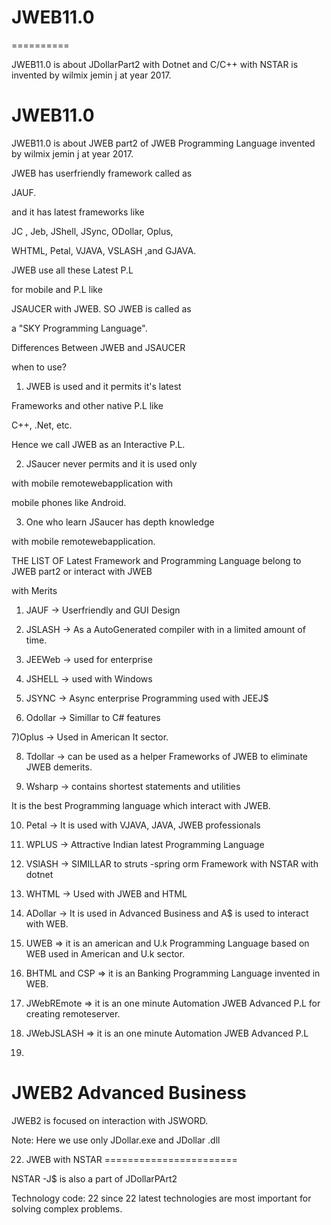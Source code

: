 # JWEB11.0
==========

JWEB11.0   is  about   JDollarPart2  with  Dotnet  and  C/C++ with   NSTAR  is  invented  by  wilmix  jemin  j at year  2017.


JWEB11.0
=========

JWEB11.0 is about JWEB part2 of JWEB Programming Language invented by wilmix jemin j at year 2017.

JWEB has userfriendly framework called as

JAUF.

and it has latest frameworks like

JC , Jeb, JShell, JSync, ODollar, Oplus,

WHTML, Petal, VJAVA, VSLASH ,and GJAVA.

JWEB use all these Latest P.L

for mobile and P.L like

JSAUCER with JWEB. SO JWEB is called as

a "SKY Programming Language".

Differences Between JWEB and JSAUCER

when to use?

1) JWEB is used and it permits it's latest

Frameworks and other native P.L like

C++, .Net, etc.

Hence we call JWEB as an Interactive P.L.

2) JSaucer never permits and it is used only

with mobile remotewebapplication with

mobile phones like Android.

3) One who learn JSaucer has depth knowledge

with mobile remotewebapplication.

THE LIST OF Latest Framework and Programming Language belong to JWEB part2 or interact with JWEB

with Merits

1) JAUF -> Userfriendly and GUI Design

2) JSLASH -> As a AutoGenerated compiler with in a limited amount of time.

3) JEEWeb -> used for enterprise

4) JSHELL -> used with Windows

5) JSYNC -> Async enterprise Programming used with JEEJ$

6) Odollar -> Simillar to C# features

7)Oplus -> Used in American It sector.

8) Tdollar -> can be used as a helper Frameworks of JWEB to eliminate JWEB demerits.

9) Wsharp -> contains shortest statements and utilities

It is the best Programming language which interact with JWEB.

10) Petal -> It is used with VJAVA, JAVA, JWEB professionals

11) WPLUS -> Attractive Indian latest Programming Language

12) VSlASH -> SIMILLAR to struts -spring orm Framework with  NSTAR  with  dotnet

13) WHTML -> Used with JWEB and HTML

16) ADollar -> It is used in Advanced Business and A$ is used to interact with WEB.

17) UWEB => it is an american and U.k Programming Language based on WEB used in American and U.k sector.

18) BHTML and CSP => it is an Banking Programming Language invented in WEB.

19) JWebREmote => it is an one minute Automation JWEB Advanced P.L for creating remoteserver.

20) JWebJSLASH => it is an one minute Automation JWEB Advanced P.L

21) 
  JWEB2  Advanced Business
=================================
JWEB2  is focused  on  interaction  with JSWORD.

Note: Here  we use  only   JDollar.exe  and JDollar .dll 


22)  JWEB  with  NSTAR
=======================

NSTAR -J$  is  also  a part  of  JDollarPArt2



Technology code: 22  since 22 latest  technologies  are  most  important
for  solving  complex  problems.
